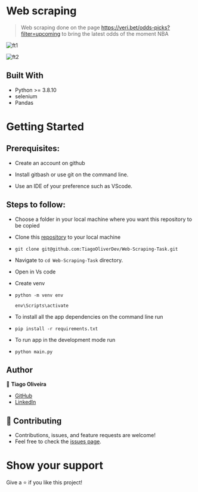 # Web scraping
> Web scraping done on the page https://veri.bet/odds-picks?filter=upcoming to bring the latest odds of the moment NBA

![ft1](https://github.com/TiagoOliverDev/Web-Scraping-Task/blob/feature/main/src/assets/ft01.png)

![ft2](https://github.com/TiagoOliverDev/Web-Scraping-Task/blob/feature/main/src/assets/ft02.png)


## Built With

- Python >= 3.8.10
- selenium
- Pandas


# Getting Started
## Prerequisites:


- Create an account on github

- Install gitbash or use git on the command line.

- Use an IDE of your preference such as VScode.

## Steps to follow:

- Choose a folder in your local machine where you want this repository to be copied

- Clone this [repository](https://github.com/TiagoOliverDev/Web-Scraping-Task) to your local machine 
- ```
  git clone git@github.com:TiagoOliverDev/Web-Scraping-Task.git
  ```

- Navigate to `cd Web-Scraping-Task`  directory.

- Open in Vs code

- Create venv
- ```
  python -m venv env

  env\Scripts\activate
  ``` 

- To install all the app dependencies on the command line run
- ```
  pip install -r requirements.txt
  ``` 
- To run app in the development mode run 
- ```
  python main.py
  ```


## Author

:man: **Tiago Oliveira**

- [GitHub](https://github.com/TiagoOliverDev/)
- [LinkedIn](https://www.linkedin.com/in/tiago-oliveira-49a2a6205/)

## 🤝 Contributing
- Contributions, issues, and feature requests are welcome!
- Feel free to check the [issues page](https://github.com/TiagoOliverDev/Web-Scraping-Task/issues).

# Show your support
Give a ⭐ if you like this project!


















